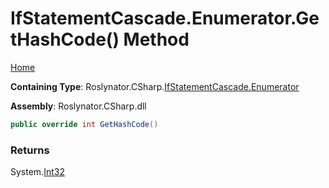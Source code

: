 # IfStatementCascade\.Enumerator\.GetHashCode\(\) Method

[Home](../../../../../README.md)

**Containing Type**: Roslynator\.CSharp\.[IfStatementCascade.Enumerator](../README.md)

**Assembly**: Roslynator\.CSharp\.dll

```csharp
public override int GetHashCode()
```

### Returns

System\.[Int32](https://docs.microsoft.com/en-us/dotnet/api/system.int32)

